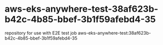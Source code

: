 # aws-eks-anywhere-test-38af623b-b42c-4b85-bbef-3b1f59afebd4-35
repository for use with E2E test job aws-eks-anywhere-test:38af623b-b42c-4b85-bbef-3b1f59afebd4-35

